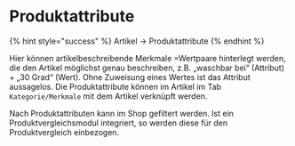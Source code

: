 # Produktattribute

{% hint style="success" %}
Artikel → Produktattribute
{% endhint %}

Hier können artikelbeschreibende Merkmale =Wertpaare hinterlegt werden, die den Artikel möglichst genau beschreiben, z.B. „waschbar bei“ \(Attribut\) + „30 Grad“ \(Wert\). Ohne Zuweisung eines Wertes ist das Attribut aussagelos. Die Produktattribute können im Artikel im Tab `Kategorie/Merkmale` mit dem Artikel verknüpft werden.

Nach Produktattributen kann im Shop gefiltert werden. Ist ein Produktvergleichsmodul integriert, so werden diese für den Produktvergleich einbezogen.

